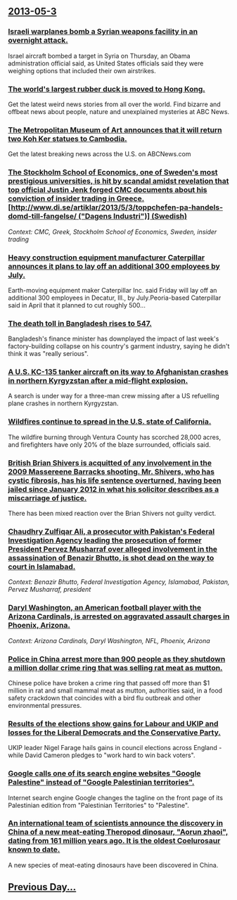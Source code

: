 ## [2013-05-3](/news/2013/05/3/index.md)

### [Israeli warplanes bomb a Syrian weapons facility in an overnight attack. ](/news/2013/05/3/israeli-warplanes-bomb-a-syrian-weapons-facility-in-an-overnight-attack.md)
Israel aircraft bombed a target in Syria on Thursday, an Obama administration official said, as United States officials said they were weighing options that included their own airstrikes.

### [The world's largest rubber duck is moved to Hong Kong. ](/news/2013/05/3/the-world-s-largest-rubber-duck-is-moved-to-hong-kong.md)
Get the latest weird news stories from all over the world. Find bizarre and offbeat news about people, nature and unexplained mysteries at ABC News.

### [The Metropolitan Museum of Art announces that it will return two Koh Ker statues to Cambodia. ](/news/2013/05/3/the-metropolitan-museum-of-art-announces-that-it-will-return-two-koh-ker-statues-to-cambodia.md)
Get the latest breaking news across the U.S. on ABCNews.com

### [The Stockholm School of Economics, one of Sweden's most prestigious universities, is hit by scandal amidst revelation that top official Justin Jenk forged CMC documents about his conviction of insider trading in Greece. [http://www.di.se/artiklar/2013/5/3/toppchefen-pa-handels-domd-till-fangelse/ ("Dagens Industri")] (Swedish)](/news/2013/05/3/the-stockholm-school-of-economics-one-of-sweden-s-most-prestigious-universities-is-hit-by-scandal-amidst-revelation-that-top-official-just.md)
_Context: CMC, Greek, Stockholm School of Economics, Sweden, insider trading_

### [Heavy construction equipment manufacturer Caterpillar announces it plans to lay off an additional 300 employees by July. ](/news/2013/05/3/heavy-construction-equipment-manufacturer-caterpillar-announces-it-plans-to-lay-off-an-additional-300-employees-by-july.md)
Earth-moving equipment maker Caterpillar Inc. said Friday will lay off an additional 300 employees in Decatur, Ill., by July.Peoria-based Caterpillar said in April that it planned to cut roughly 500...

### [The death toll in Bangladesh rises to 547. ](/news/2013/05/3/the-death-toll-in-bangladesh-rises-to-547.md)
Bangladesh&#39;s finance minister has downplayed the impact of last week&#39;s factory-building collapse on his country&#39;s garment industry, saying he didn&#39;t think it was &quot;really serious&quot;.

### [A U.S. KC-135 tanker aircraft on its way to Afghanistan crashes in northern Kyrgyzstan after a mid-flight explosion. ](/news/2013/05/3/a-u-s-kc-135-tanker-aircraft-on-its-way-to-afghanistan-crashes-in-northern-kyrgyzstan-after-a-mid-flight-explosion.md)
A search is under way for a three-man crew missing after a US refuelling plane crashes in northern Kyrgyzstan.

### [Wildfires continue to spread in the U.S. state of California. ](/news/2013/05/3/wildfires-continue-to-spread-in-the-u-s-state-of-california.md)
The wildfire burning through Ventura County has scorched 28,000 acres, and firefighters have only 20% of the blaze surrounded, officials said.

### [British Brian Shivers is acquitted of any involvement in the 2009 Massereene Barracks shooting. Mr. Shivers, who has cystic fibrosis, has his life sentence overturned, having been jailed since January 2012 in what his solicitor describes as a miscarriage of justice. ](/news/2013/05/3/british-brian-shivers-is-acquitted-of-any-involvement-in-the-2009-massereene-barracks-shooting-mr-shivers-who-has-cystic-fibrosis-has-hi.md)
There has been mixed reaction over the Brian Shivers not guilty verdict.

### [Chaudhry Zulfiqar Ali, a prosecutor with Pakistan's Federal Investigation Agency leading the prosecution of former President Pervez Musharraf over alleged involvement in the assassination of Benazir Bhutto, is shot dead on the way to court in Islamabad. ](/news/2013/05/3/chaudhry-zulfiqar-ali-a-prosecutor-with-pakistan-s-federal-investigation-agency-leading-the-prosecution-of-former-president-pervez-musharra.md)
_Context: Benazir Bhutto, Federal Investigation Agency, Islamabad, Pakistan, Pervez Musharraf, president_

### [Daryl Washington, an American football player with the Arizona Cardinals, is arrested on aggravated assault charges in Phoenix, Arizona. ](/news/2013/05/3/daryl-washington-an-american-football-player-with-the-arizona-cardinals-is-arrested-on-aggravated-assault-charges-in-phoenix-arizona.md)
_Context: Arizona Cardinals, Daryl Washington, NFL, Phoenix, Arizona_

### [Police in China arrest more than 900 people as they shutdown a million dollar crime ring that was selling rat meat as mutton. ](/news/2013/05/3/police-in-china-arrest-more-than-900-people-as-they-shutdown-a-million-dollar-crime-ring-that-was-selling-rat-meat-as-mutton.md)
Chinese police have broken a crime ring that passed off more than $1 million in rat and small mammal meat as mutton, authorities said, in a food safety crackdown that coincides with a bird flu outbreak and other environmental pressures.

### [Results of the elections show gains for Labour and UKIP and losses for the Liberal Democrats and the Conservative Party.](/news/2013/05/3/results-of-the-elections-show-gains-for-labour-and-ukip-and-losses-for-the-liberal-democrats-and-the-conservative-party.md)
UKIP leader Nigel Farage hails gains in council elections across England - while David Cameron pledges to &quot;work hard to win back voters&quot;.

### [Google calls one of its search engine websites "Google Palestine" instead of "Google Palestinian territories". ](/news/2013/05/3/google-calls-one-of-its-search-engine-websites-google-palestine-instead-of-google-palestinian-territories.md)
Internet search engine Google changes the tagline on the front page of its Palestinian edition from &quot;Palestinian Territories&quot; to &quot;Palestine&quot;.

### [An international team of scientists announce the discovery in China of a new meat-eating Theropod dinosaur, "Aorun zhaoi", dating from 161 million years ago. It is the oldest Coelurosaur known to date. ](/news/2013/05/3/an-international-team-of-scientists-announce-the-discovery-in-china-of-a-new-meat-eating-theropod-dinosaur-aorun-zhaoi-dating-from-161-m.md)
A new species of meat-eating dinosaurs have been discovered in China.

## [Previous Day...](/news/2013/05/2/index.md)


